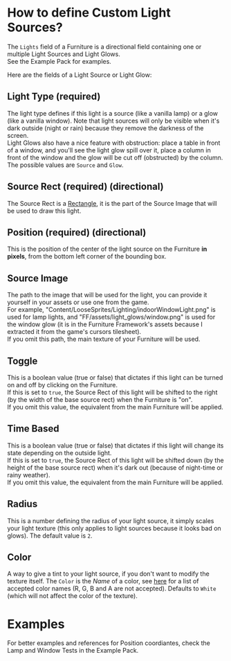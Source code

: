# How to define Custom Light Sources?

The `Lights` field of a Furniture is a directional field containing one or multiple Light Sources and Light Glows.  
See the Example Pack for examples.

Here are the fields of a Light Source or Light Glow:

## Light Type (required)

The light type defines if this light is a source (like a vanilla lamp) or a glow (like a vanilla window). Note that light sources will only be visible when it's dark outside (night or rain) because they remove the darkness of the screen.  
Light Glows also have a nice feature with obstruction: place a table in front of a window, and you'll see the light glow spill over it, place a column in front of the window and the glow will be cut off (obstructed) by the column.  
The possible values are `Source` and `Glow`.

## Source Rect (required) (directional)

The Source Rect is a [Rectangle](https://github.com/Leroymilo/FurnitureFramework/blob/3.0.0/doc/Structures/Rectangle.md), it is the part of the Source Image that will be used to draw this light.

## Position (required) (directional)

This is the position of the center of the light source on the Furniture **in pixels**, from the bottom left corner of the bounding box.

## Source Image

The path to the image that will be used for the light, you can provide it yourself in your assets or use one from the game.  
For example, "Content/LooseSprites/Lighting/indoorWindowLight.png" is used for lamp lights, and "FF/assets/light_glows/window.png" is used for the window glow (it is in the Furniture Framework's assets because I extracted it from the game's cursors tilesheet).  
If you omit this path, the main texture of your Furniture will be used.

## Toggle

This is a boolean value (true or false) that dictates if this light can be turned on and off by clicking on the Furniture.  
If this is set to `true`, the Source Rect of this light will be shifted to the right (by the width of the base source rect) when the Furniture is "on".  
If you omit this value, the equivalent from the main Furniture will be applied.

## Time Based

This is a boolean value (true or false) that dictates if this light will change its state depending on the outside light.  
If this is set to `true`, the Source Rect of this light will be shifted down (by the height of the base source rect) when it's dark out (because of night-time or rainy weather).  
If you omit this value, the equivalent from the main Furniture will be applied.

## Radius

This is a number defining the radius of your light source, it simply scales your light texture (this only applies to light sources because it looks bad on glows). The default value is `2`.

## Color

A way to give a tint to your light source, if you don't want to modify the texture itself. The `Color` is the _Name_ of a color, see [here](https://learn.microsoft.com/en-us/dotnet/api/system.drawing.color?view=net-8.0#properties) for a list of accepted color names (R, G, B and A are not accepted). Defaults to `White` (which will not affect the color of the texture).

# Examples

For better examples and references for Position coordiantes, check the Lamp and Window Tests in the Example Pack.
